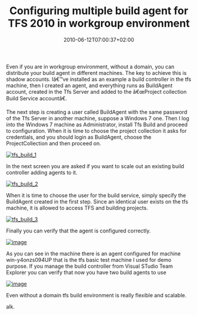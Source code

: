 ﻿---
title: "Configuring multiple build agent for TFS 2010 in workgroup environment"
description: ""
date: 2010-06-12T07:00:37+02:00
draft: false
tags: [TFS Build]
categories: [Team Foundation Server]
---
Even if you are in workgroup environment, without a domain, you can distribute your build agent in different machines. The key to achieve this is shadow accounts. Iâ€™ve installed as an example a build controller in the tfs machine, then I created an agent, and everything runs as BuildAgent account, created in the Tfs Server and added to the â€œProject collection Build Service accountâ€.

The next step is creating a user called BuildAgent with the same password of the Tfs Server in another machine, suppose a Windows 7 one. Then I log into the Windows 7 machine as Administrator, install Tfs Build and proceed to configuration. When it is time to choose the project collection it asks for credentials, and you should login as BuildAgent, choose the ProjectCollection and then proceed on.

[![tfs_build_1](https://www.codewrecks.com/blog/wp-content/uploads/2010/06/tfs_build_1_thumb.png "tfs_build_1")](https://www.codewrecks.com/blog/wp-content/uploads/2010/06/tfs_build_1.png)

In the next screen you are asked if you want to scale out an existing build controller adding agents to it.

[![tfs_build_2](https://www.codewrecks.com/blog/wp-content/uploads/2010/06/tfs_build_2_thumb.png "tfs_build_2")](https://www.codewrecks.com/blog/wp-content/uploads/2010/06/tfs_build_2.png)

When it is time to choose the user for the build service, simply specify the BuildAgent created in the first step. Since an identical user exists on the tfs machine, it is allowed to access TFS and building projects.

[![tfs_build_3](https://www.codewrecks.com/blog/wp-content/uploads/2010/06/tfs_build_3_thumb.png "tfs_build_3")](https://www.codewrecks.com/blog/wp-content/uploads/2010/06/tfs_build_3.png)

Finally you can verify that the agent is configured correctly.

[![image](https://www.codewrecks.com/blog/wp-content/uploads/2010/06/image_thumb19.png "image")](https://www.codewrecks.com/blog/wp-content/uploads/2010/06/image19.png)

As you can see in the machine there is an agent configured for machine win-y4onzs094UP that is the tfs basic test machine I used for demo purpose. If you manage the build controller from Visual STudio Team Explorer you can verify that now you have two build agents to use

[![image](https://www.codewrecks.com/blog/wp-content/uploads/2010/06/image_thumb20.png "image")](https://www.codewrecks.com/blog/wp-content/uploads/2010/06/image20.png)

Even without a domain tfs build environment is really flexible and scalable.

alk.
